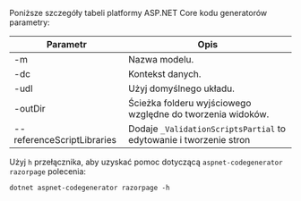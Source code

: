 <a name="codegenerator"></a> Poniższe szczegóły tabeli platformy ASP.NET Core kodu generatorów parametry:

| Parametr               | Opis|
| ----------------- | ------------ |
| -m  | Nazwa modelu. |
| -dc  | Kontekst danych. |
| -udl | Użyj domyślnego układu. |
| -outDir | Ścieżka folderu wyjściowego względne do tworzenia widoków. |
| --referenceScriptLibraries | Dodaje `_ValidationScriptsPartial` to edytowanie i tworzenie stron |

Użyj `h` przełącznika, aby uzyskać pomoc dotyczącą `aspnet-codegenerator razorpage` polecenia:

```console
dotnet aspnet-codegenerator razorpage -h
```
